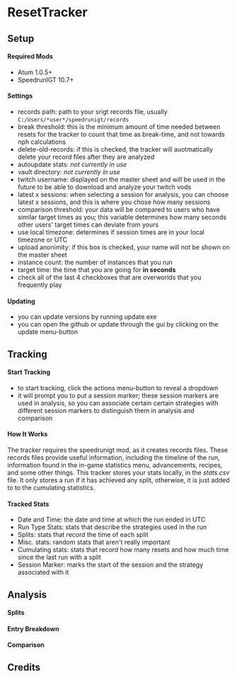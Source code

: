 # **ResetTracker**

## **Setup**

#### Required Mods

 - Atum 1.0.5+
 - SpeedrunIGT 10.7+

#### Settings

 - records path: path to your srigt records file, usually `C:/Users/*user*/speedrunigt/records`
 - break threshold: this is the minimum amount of time needed between resets for the tracker to count that time as break-time, and not towards nph calculations
 - delete-old-records: if this is checked, the tracker will auotmatically delete your record files after they are analyzed
 - autoupdate stats: *not currently in use*
 - vault directory: *not currently in use*
 - twitch username: displayed on the master sheet and will be used in the future to be able to download and analyze your twitch vods
 - latest x sessions: when selecting a session for analysis, you can choose latest x sessions, and this is where you chose how many sessions
 - comparison threshold: your data will be compared to users who have similar target times as you; this variable determines how many seconds other users' target times can deviate from yours
 - use local timezone: determines if session times are in your local timezone or UTC
 - upload anonimity: if this box is checked, your name will not be shown on the master sheet
 - instance count: the number of instances that you run
 - target time: the time that you are going for **in seconds**
 - check all of the last 4 checkboxes that are overworlds that you frequently play

#### Updating

 - you can update versions by running update.exe
 - you can open the github or update through the gui by clicking on the update menu-button

## **Tracking**

#### Start Tracking

 - to start tracking, click the actions menu-button to reveal a dropdown
 - it will prompt you to put a session marker; these session markers are used in analysis, so you can associate certain certain strategies with different session markers to distinguish them in analysis and comparison

#### How It Works

The tracker requires the speedrunigt mod, as it creates records files. These records files provide useful information, including the timeline of the run, information found in the in-game statistics menu, advancements, recipes, and some other things. This tracker stores your stats locally, in the *stats.csv* file. It only stores a run if it has achieved any split, otherwise, it is just added to to the cumulating statistics.

#### Tracked Stats

 - Date and Time: the date and time at which the run ended in UTC
 - Run Type Stats: stats that describe the strategies used in the run
 - Splits: stats that record the time of each split
 - Misc. stats: random stats that aren't really important
 - Cumulating stats: stats that record how many resets and how much time since the last run with a split
 - Session Marker: marks the start of the session and the strategy associated with it

## **Analysis**

#### Splits

#### Entry Breakdown

#### Comparison

## **Credits**
